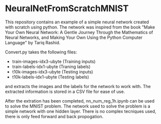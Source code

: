 # NeuralNetFromScratchMNIST

This repository contains an example of a simple neural network created with scratch using python. The network was inspired from the book "Make Your Own Neural Network: A Gentle Journey Through the Mathematics of Neural Networks, and Making Your Own Using the Python Computer Language" by Tariq Rashid. 

Convert.py takes the following files:

- train-images-idx3-ubyte (Training inputs)
- train-labels-idx1-ubyte (Traning labels)
- t10k-images-idx3-ubyte (Testing inputs)
- t10k-labels-idx1-ubyte (Testing labels)

and extracts the images and the labels for the network to work with. The extracted information is stored in a CSV file for ease of use. 

After the extration has been completed, nn_num_reg_1h.ipynb can be used to solve the MNIST problem. The network used to solve the problem is a simple network with one hidden layer. There is no complex tecniques used, there is only feed forward and back propogation. 
